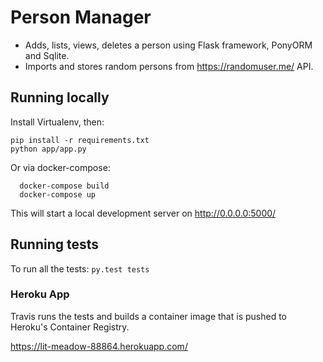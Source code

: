 # Person Manager

* Adds, lists, views, deletes a person using Flask framework, PonyORM and Sqlite.
* Imports and stores random persons from https://randomuser.me/ API.

## Running locally

Install Virtualenv, then: 
```
pip install -r requirements.txt
python app/app.py
```

Or via docker-compose: 
```
  docker-compose build
  docker-compose up
```
  
This will start a local development server on http://0.0.0.0:5000/  


## Running tests 

To run all the tests: ```py.test tests```

### Heroku App

Travis runs the tests and builds a container image that is pushed to Heroku's Container Registry.

https://lit-meadow-88864.herokuapp.com/
